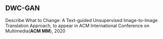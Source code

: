 ## DWC-GAN

Describe What to Change: A Text-guided Unsupervised Image-to-Image Translation Approach, to appear in ACM International Conference on Multimedia(**ACM MM**), 2020




